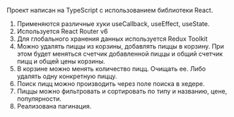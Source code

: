 Проект написан на TypeScript с использованием библиотеки React.

1. Применяются различные хуки useCallback, useEffect, useState.
2. Используется React Router v6
3. Для глобального хранения данных используется Redux Toolkit
4. Можно удалять пиццы из корзины, добавлять пиццы в корзину. При этом будет меняться счетчик добавленной пиццы и общий счетчик пицц и общей цены корзины.
5. В корзине можно менять количество пицц. Очищать ее. Либо удалять одну конкретную пиццу.
6. Поиск пицц можно производить через поле поиска в хедере.
7. Пиццы можно фильтровать и сортировать по типу и названию, цене, популярности.
8. Реализована пагинация.
